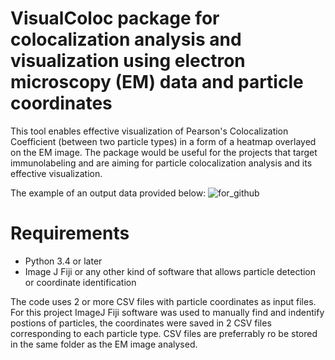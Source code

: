 # VisualColoc package for colocalization analysis and visualization using electron microscopy (EM) data and particle coordinates
This tool enables effective visualization of Pearson's Colocalization Coefficient (between two particle types) in a form of a heatmap overlayed on the EM image. The package would be useful for the projects that target immunolabeling and are aiming for particle colocalization analysis and its effective visualization.

The example of an output data provided below:
![for_github](https://user-images.githubusercontent.com/113347533/189658559-7509ce8b-70f6-408c-ab50-85de558eb75b.png)
# Requirements
- Python 3.4 or later
- Image J Fiji or any other kind of software that allows particle detection or coordinate identification 

The code uses 2 or more CSV files with particle coordinates as input files. For this project ImageJ Fiji software was used to manually find and indentify postions of particles, the coordinates were saved in 2 CSV files corresponding to each particle type. CSV files are preferrably ro be stored in the same folder as the EM image analysed. 

